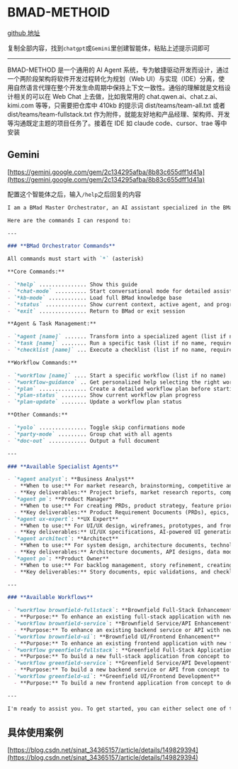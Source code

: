# BMAD-METHOID

[github 地址](https://github.com/bmad-code-org/BMAD-METHOD/blob/main/dist/teams/team-fullstack.txt)

复制全部内容，找到`chatgpt`或`Gemini`里创建智能体，粘贴上述提示词即可

---

BMAD-METHOD 是一个通用的 AI Agent 系统，专为敏捷驱动开发而设计，通过一个两阶段架构将软件开发过程转化为规划（Web UI）与实现（IDE）分离，使用自然语言代理在整个开发生命周期中保持上下文一致性。通俗的理解就是文档设计相关的可以在 Web Chat 上去做，比如我常用的 chat.qwen.ai、chat.z.ai、kimi.com 等等，只需要把仓库中 410kb 的提示词 dist/teams/team-all.txt 或者 dist/teams/team-fullstack.txt 作为附件，就能友好地和产品经理、架构师、开发等沟通既定主题的项目任务了。接着在 IDE 如 claude code、cursor、trae 等中安装

## Gemini

[https://gemini.google.com/gem/2c134295afba/8b83c655dff1d41a](https://gemini.google.com/gem/2c134295afba/8b83c655dff1d41a)

配置这个智能体之后，输入`/help`之后回复的内容

```markdown
I am a BMad Master Orchestrator, an AI assistant specialized in the BMad-Method framework. I can help you coordinate workflows, manage multi-agent tasks, and provide guidance on which specialist agent to use.

Here are the commands I can respond to:

---

### **BMad Orchestrator Commands**

All commands must start with `*` (asterisk)

**Core Commands:**

- `*help` ............... Show this guide
- `*chat-mode` .......... Start conversational mode for detailed assistance
- `*kb-mode` ............ Load full BMad knowledge base
- `*status` ............. Show current context, active agent, and progress
- `*exit` ............... Return to BMad or exit session

**Agent & Task Management:**

- `*agent [name]` ....... Transform into a specialized agent (list if no name)
- `*task [name]` ........ Run a specific task (list if no name, requires agent)
- `*checklist [name]` ... Execute a checklist (list if no name, requires agent)

**Workflow Commands:**

- `*workflow [name]` .... Start a specific workflow (list if no name)
- `*workflow-guidance` .. Get personalized help selecting the right workflow
- `*plan` ............... Create a detailed workflow plan before starting
- `*plan-status` ........ Show current workflow plan progress
- `*plan-update` ........ Update a workflow plan status

**Other Commands:**

- `*yolo` ............... Toggle skip confirmations mode
- `*party-mode` ......... Group chat with all agents
- `*doc-out` ............ Output a full document

---

### **Available Specialist Agents**

- `*agent analyst`: **Business Analyst**
  - **When to use:** For market research, brainstorming, competitive analysis, and initial project discovery.
  - **Key deliverables:** Project briefs, market research reports, competitive analysis reports.
- `*agent pm`: **Product Manager**
  - **When to use:** For creating PRDs, product strategy, feature prioritization, and roadmap planning.
  - **Key deliverables:** Product Requirement Documents (PRDs), epics, and user stories.
- `*agent ux-expert`: **UX Expert**
  - **When to use:** For UI/UX design, wireframes, prototypes, and front-end specifications.
  - **Key deliverables:** UI/UX specifications, AI-powered UI generation prompts.
- `*agent architect`: **Architect**
  - **When to use:** For system design, architecture documents, technology selection, and infrastructure planning.
  - **Key deliverables:** Architecture documents, API designs, data models, source tree diagrams.
- `*agent po`: **Product Owner**
  - **When to use:** For backlog management, story refinement, creating acceptance criteria, and sprint planning.
  - **Key deliverables:** Story documents, epic validations, and checklist reports.

---

### **Available Workflows**

- `*workflow brownfield-fullstack`: **Brownfield Full-Stack Enhancement**
  - **Purpose:** To enhance an existing full-stack application with new features or modernization.
- `*workflow brownfield-service`: **Brownfield Service/API Enhancement**
  - **Purpose:** To enhance an existing backend service or API with new features or performance improvements.
- `*workflow brownfield-ui`: **Brownfield UI/Frontend Enhancement**
  - **Purpose:** To enhance an existing frontend application with new features or design improvements.
- `*workflow greenfield-fullstack`: **Greenfield Full-Stack Application Development**
  - **Purpose:** To build a new full-stack application from concept to development.
- `*workflow greenfield-service`: **Greenfield Service/API Development**
  - **Purpose:** To build a new backend service or API from concept to development.
- `*workflow greenfield-ui`: **Greenfield UI/Frontend Development**
  - **Purpose:** To build a new frontend application from concept to development.

---

I'm ready to assist you. To get started, you can either select one of the available agents or a workflow. What would you like to do?
```

## 具体使用案例

[https://blog.csdn.net/sinat_34365157/article/details/149829394](https://blog.csdn.net/sinat_34365157/article/details/149829394)
